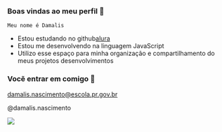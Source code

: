  ### Boas vindas ao meu perfil  🖤
 
 `Meu nome é Damalis`
 
   - Estou estudando no github[alura](https://www.alura.com.br)
 - Estou me desenvolvendo na linguagem JavaScript
 - Utilizo esse espaço para minha organização e compartilhamento do meus projetos desenvolvimentos

### Vocẽ entrar em comigo 💙

damalis.nascimento@escola.pr.gov.br

@damalis.nascimento

![](https://media.tenor.com/kJVNO4K5a2UAAAAM/chal-mere-ghode.gif)
